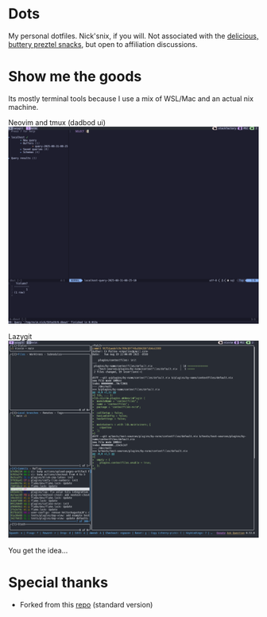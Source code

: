 # Dots
My personal dotfiles. Nick'snix, if you will. Not associated with the [delicious, buttery preztel snacks](https://en.wikipedia.org/wiki/Dot%27s_Pretzels), but open to affiliation discussions.

# Show me the goods
Its mostly terminal tools because I use a mix of WSL/Mac and an actual nix machine.

Neovim and tmux (dadbod ui)
![Neovim and tmux](./screenshots/dadbod.png)

Lazygit
![Lazygit](./screenshots/lazygit.png)


You get the idea...

# Special thanks
- Forked from this [repo](https://github.com/Misterio77/nix-starter-configs) (standard version)
